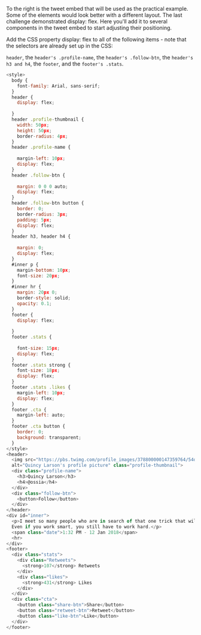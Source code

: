 To the right is the tweet embed that will be used as the practical example. 
Some of the elements would look better with a different layout. 
The last challenge demonstrated display: flex. 
Here you'll add it to several components in the tweet embed to start adjusting their positioning.


Add the CSS property display: flex to all of the following items - note that the selectors are already set up in the CSS:

`header`, the `header's .profile-name`, the `header's .follow-btn`, the `header's h3 and h4`, the `footer`, and the `footer's .stats`.

```js
<style>
  body {
    font-family: Arial, sans-serif;
  }
  header {
    display: flex;
    
  }
  header .profile-thumbnail {
    width: 50px;
    height: 50px;
    border-radius: 4px;
  }
  header .profile-name {
    
    margin-left: 10px;
    display: flex;
  }
  header .follow-btn {
    
    margin: 0 0 0 auto;
    display: flex;
  }
  header .follow-btn button {
    border: 0;
    border-radius: 3px;
    padding: 5px;
    display: flex;
  }
  header h3, header h4 {
    
    margin: 0;
    display: flex;
  }
  #inner p {
    margin-bottom: 10px;
    font-size: 20px;
  }
  #inner hr {
    margin: 20px 0;
    border-style: solid;
    opacity: 0.1;
  }
  footer {
    display: flex;
    
  }
  footer .stats {
    
    font-size: 15px;
    display: flex;
  }
  footer .stats strong {
    font-size: 18px;
    display: flex;
  }
  footer .stats .likes {
    margin-left: 10px;
    display: flex;
  }
  footer .cta {
    margin-left: auto;
  }
  footer .cta button {
    border: 0;
    background: transparent;
  }
</style>
<header>
  <img src="https://pbs.twimg.com/profile_images/378800000147359764/54dc9a5c34e912f34db8662d53d16a39_400x400.png" 
  alt="Quincy Larson's profile picture" class="profile-thumbnail">
  <div class="profile-name">
    <h3>Quincy Larson</h3>
    <h4>@ossia</h4>
  </div>
  <div class="follow-btn">
    <button>Follow</button>
  </div>
</header>
<div id="inner">
  <p>I meet so many people who are in search of that one trick that will help them work smart. 
  Even if you work smart, you still have to work hard.</p>
  <span class="date">1:32 PM - 12 Jan 2018</span>
  <hr>
</div>
<footer>
  <div class="stats">
    <div class="Retweets">
      <strong>107</strong> Retweets
    </div>
    <div class="likes">
      <strong>431</strong> Likes
    </div>
  </div>
  <div class="cta">
    <button class="share-btn">Share</button>
    <button class="retweet-btn">Retweet</button>
    <button class="like-btn">Like</button>
  </div>
</footer>
